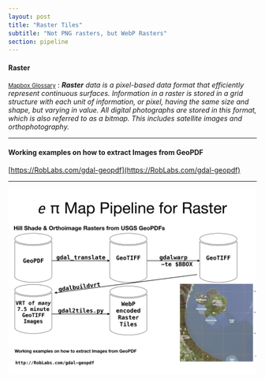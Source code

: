 ```yaml
---
layout: post
title: "Raster Tiles"
subtitle: "Not PNG rasters, but WebP Rasters"
section: pipeline
---
```


#### Raster

<small>[Mapbox Glossary](https://www.mapbox.com/help/define-raster/)</small>
: ***Raster** data is a pixel-based data format that efficiently represent continuous surfaces. Information in a raster is stored in a grid structure with each unit of information, or pixel, having the same size and shape, but varying in value. All digital photographs are stored in this format, which is also referred to as a bitmap. This includes satellite images and orthophotography.*

---

#### Working examples on how to extract Images from GeoPDF

[https://RobLabs.com/gdal-geopdf](https://RobLabs.com/gdal-geopdf)

---

![](images/f6e726a5.png)
